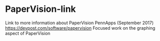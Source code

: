# PaperVision-link
Link to more information about PaperVision PennApps (September 2017)
https://devpost.com/software/papervision
Focused work on the graphing aspect of PaperVision
